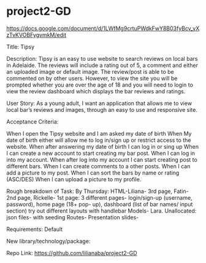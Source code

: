 # project2-GD

https://docs.google.com/document/d/1LWfMg9crtuPWdkFwY8B03fyBcv_yXzTvKVOBFygvmkM/edit

Title:
Tipsy

Description:
Tipsy is an easy to use website to search reviews on local bars in Adelaide. The reviews will include a rating out of 5, a comment and either an uploaded image or default image. The review/post is able to be commented on by other users. However, to view the site you will be prompted whether you are over the age of 18 and you will need to login to view the review dashboard which displays the bar reviews and ratings.

User Story:
As a young adult, I want an application that allows me to view local bar’s reviews and images, through an easy to use and responsive site.

Acceptance Criteria:

When I open the Tipsy website and I am asked my date of birth
When My date of birth either will allow me to log in/sign up or restrict access to the website.
When after answering my date of birth I can log in or sing up
When I can create a new account to start creating my bar post.
When I can log in into my account.
When after log into my account I can start creating post to different bars.
When I can create comments to a other posts.
When I can add a picture to my post.
When I can sort the bars by name or rating (ASC/DES)
When I can upload a picture to my profile.







Rough breakdown of Task:
By Thursday:
HTML-Liliana- 3rd page, Fatin- 2nd page, Rickelle- 1st page: 3 different pages- login/sign-up (username, password), home page (18+ pop- up), dashboard (list of bar names/ input section) try out different layouts with handlebar
Models- Lara.
Unallocated:
json files- with seeding
Routes-
Presentation slides-

Requirements:
Default

New library/technology/package:

Repo Link:
https://github.com/lilianaba/project2-GD

